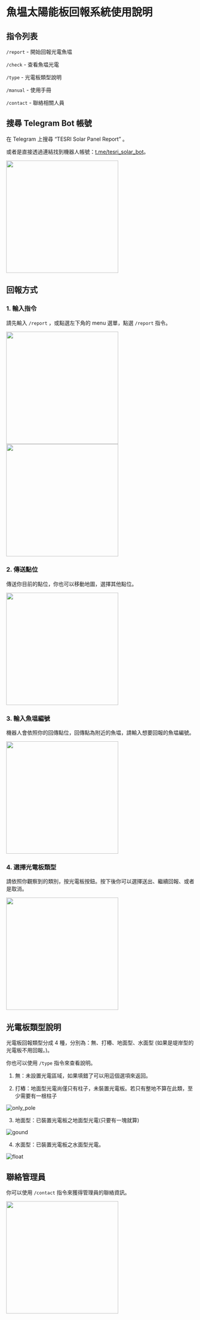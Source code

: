 # 魚塭太陽能板回報系統使用說明


## 指令列表
`/report` - 開始回報光電魚塭

`/check` - 查看魚塭光電

`/type` - 光電板類型說明

`/manual` - 使用手冊

`/contact` - 聯絡相關人員

## 搜尋 Telegram Bot 帳號
在 Telegram 上搜尋 “TESRI Solar Panel Report” 。

或者是直接透過連結找到機器人帳號：[t.me/tesri_solar_bot](https://t.me/tesri_solar_bot)。

<img src="./img/search_bot.jpeg" width="300">


## 回報方式

### 1. 輸入指令
請先輸入 `/report` ，或點選左下角的 menu 選單，點選 `/report` 指令。

<img src="./img/report_command.jpeg" width="300">

<img src="./img/ask_location.jpeg" width="300">

### 2. 傳送點位
傳送你目前的點位，你也可以移動地圖，選擇其他點位。

<img src="./img/select_location.PNG" width="300">

### 3. 輸入魚塭編號
機器人會依照你的回傳點位，回傳點為附近的魚塭，請輸入想要回報的魚塭編號。

<img src="./img/send_pond_index.PNG" width="300">

### 4. 選擇光電板類型
請依照你觀察到的類別，按光電板按鈕。按下後你可以選擇送出、繼續回報、或者是取消。

<img src="./img/select_type_and_sent.PNG" width="300">


## 光電板類型說明
光電板回報類型分成 4 種，分別為：無、打樁、地面型、水面型 (如果是堤岸型的光電板不用回報。)。

你也可以使用 `/type` 指令來查看說明。

1. 無：未設置光電區域，如果填錯了可以用這個選項來返回。

2. 打樁：地面型光電尚僅只有柱子，未裝置光電板。若只有整地不算在此類，至少需要有一根柱子

![only_pole](./img/only_pole_solar.jpg)

3. 地面型：已裝置光電板之地面型光電(只要有一塊就算)

![gound](./img/gound_solar.jpg)

4. 水面型：已裝置光電板之水面型光電。

![float](./img/float_solar.jpg)

## 聯絡管理員
你可以使用 `/contact` 指令來獲得管理員的聯絡資訊。

<img src="./img/contact.jpeg" width="300">


